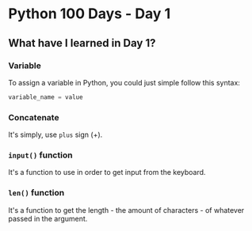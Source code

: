 # Python 100 Days - Day 1

## What have I learned in Day 1?

### Variable
To assign a variable in Python, you could just simple follow this syntax:
```Python
variable_name = value
```

### Concatenate
It's simply, use `plus` sign (+).

### `input()` function
It's a function to use in order to get input from the keyboard.

### `len()` function
It's a function to get the length - the amount of characters - of whatever passed in the argument.